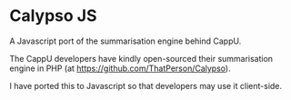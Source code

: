 Calypso JS
=======

A Javascript port of the summarisation engine behind CappU.

The CappU developers have kindly open-sourced their summarisation engine in PHP (at https://github.com/ThatPerson/Calypso).

I have ported this to Javascript so that developers may use it client-side.
